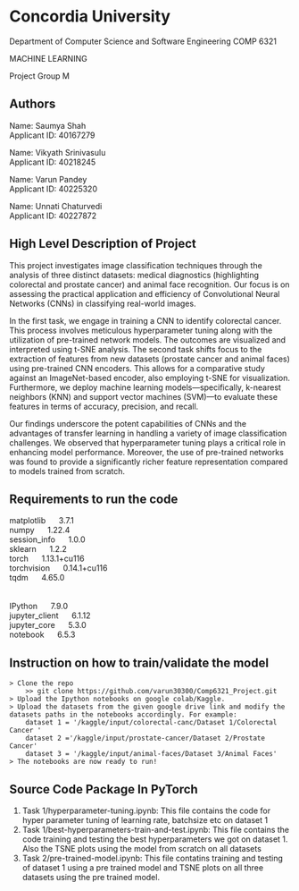 # Concordia University

Department of Computer Science and Software Engineering COMP 6321

MACHINE LEARNING

Project Group M

## Authors

Name: Saumya Shah <br/>
Applicant ID: 40167279

Name: Vikyath Srinivasulu <br/>
Applicant ID: 40218245

Name: Varun Pandey <br/>
Applicant ID: 40225320

Name: Unnati Chaturvedi <br/>
Applicant ID: 40227872

## High Level Description of Project
This project investigates image classification techniques through the analysis of three distinct datasets: medical diagnostics (highlighting colorectal and prostate cancer) and animal face recognition. Our focus is on assessing the practical application and efficiency of Convolutional Neural Networks (CNNs) in classifying real-world images.

In the first task, we engage in training a CNN to identify colorectal cancer. This process involves meticulous hyperparameter tuning along with the utilization of pre-trained network models. The outcomes are visualized and interpreted using t-SNE analysis. The second task shifts focus to the extraction of features from new datasets (prostate cancer and animal faces) using pre-trained CNN encoders. This allows for a comparative study against an ImageNet-based encoder, also employing t-SNE for visualization. Furthermore, we deploy machine learning models—specifically, k-nearest neighbors (KNN) and support vector machines (SVM)—to evaluate these features in terms of accuracy, precision, and recall.

Our findings underscore the potent capabilities of CNNs and the advantages of transfer learning in handling a variety of image classification challenges. We observed that hyperparameter tuning plays a critical role in enhancing model performance. Moreover, the use of pre-trained networks was found to provide a significantly richer feature representation compared to models trained from scratch.

## Requirements to run the code
matplotlib         &nbsp;&nbsp;&nbsp;&nbsp; 3.7.1  <br/>
numpy              &nbsp;&nbsp;&nbsp;&nbsp; 1.22.4  <br/>
session_info       &nbsp;&nbsp;&nbsp;&nbsp; 1.0.0  <br/>
sklearn            &nbsp;&nbsp;&nbsp;&nbsp; 1.2.2  <br/>
torch              &nbsp;&nbsp;&nbsp;&nbsp; 1.13.1+cu116  <br/>
torchvision        &nbsp;&nbsp;&nbsp;&nbsp; 0.14.1+cu116  <br/>
tqdm               &nbsp;&nbsp;&nbsp;&nbsp; 4.65.0  <br/>
<br/>
<br/>
IPython            &nbsp;&nbsp;&nbsp;&nbsp; 7.9.0  <br/>
jupyter_client     &nbsp;&nbsp;&nbsp;&nbsp; 6.1.12  <br/>
jupyter_core       &nbsp;&nbsp;&nbsp;&nbsp; 5.3.0  <br/>
notebook           &nbsp;&nbsp;&nbsp;&nbsp; 6.5.3  <br/>

## Instruction on how to train/validate the model
```
> Clone the repo
    >> git clone https://github.com/varun30300/Comp6321_Project.git
> Upload the Ipython notebooks on google colab/Kaggle.
> Upload the datasets from the given google drive link and modify the datasets paths in the notebooks accordingly. For example:
    dataset 1 = '/kaggle/input/colorectal-canc/Dataset 1/Colorectal Cancer '
    dataset 2 ='/kaggle/input/prostate-cancer/Dataset 2/Prostate Cancer'
    dataset 3 = '/kaggle/input/animal-faces/Dataset 3/Animal Faces'
> The notebooks are now ready to run!
```
## Source Code Package In PyTorch
1) Task 1/hyperparameter-tuning.ipynb: This file contains the code for hyper parameter tuning of learning rate, batchsize etc on dataset 1 <br/>
2) Task 1/best-hyperparameters-train-and-test.ipynb: This file contains the code training and testing the best hyperparameters we got on dataset 1. Also the TSNE plots using the model from scratch on all datasets <br/>
3) Task 2/pre-trained-model.ipynb: This file contatins training and testing of dataset 1 using a pre trained model and TSNE plots on all three datasets using the pre trained model.

```
